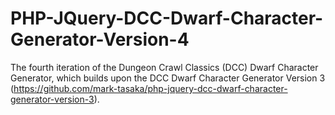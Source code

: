 # PHP-JQuery-DCC-Dwarf-Character-Generator-Version-4
The fourth iteration of the Dungeon Crawl Classics (DCC) Dwarf Character Generator, which builds upon the DCC Dwarf Character Generator Version 3 (https://github.com/mark-tasaka/php-jquery-dcc-dwarf-character-generator-version-3).
